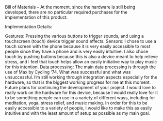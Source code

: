 Bill of Materials – At the moment, since the hardware is still being developed, there are no particular required purchases for the implementation of this product. 


Implementation Details:

Gestures: Pressing the various buttons to trigger sounds, and using a touchscreen (touch) device trigger sound effects. 
Sensors: I chose to use a touch screen with the phone because it is very easily accessible to most people since they have a phone and is very easily intuitive. I also chose touch by pushing buttons because this is also a device meant to help relieve stress, and I feel that touch helps allow an easily initiative way to play music for this intention. 
Data processing: The main data processing is through the use of Max by Cycling ‘74.
What was successful and what was unsuccessful.
I’m still working through integration aspects especially for the hardware, so that is the biggest working progress for me at this moment. 
Future plans for continuing the development of your project.
I would love to really work on the hardware for this device, because I would really love for it to be something people can use in a variety of different ways, including for meditation, yoga, stress relief, and music making. In order for this to be easily accessible to a variety of people, I would like to make this as easily intuitive and with the least amount of setup as possible as my main goal. 

